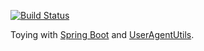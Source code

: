
[![Build Status](https://travis-ci.org/skliew/spring-boot-user-agent-utils.svg?branch=master)](https://travis-ci.org/skliew/spring-boot-user-agent-utils)

Toying with [Spring Boot](https://projects.spring.io/spring-boot/) and [UserAgentUtils](https://github.com/HaraldWalker/user-agent-utils).
